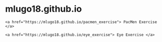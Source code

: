 # mlugo18.github.io
    <a href="https://mlugo18.github.io/pacmen_exercise"> PacMen Exercise </a>
    
    <a href="https://mlugo18.github.io/eye_exercise"> Eye Exercise </a>
